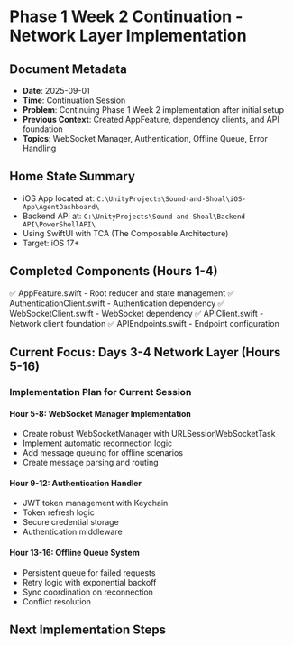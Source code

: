 # Phase 1 Week 2 Continuation - Network Layer Implementation

## Document Metadata
- **Date**: 2025-09-01
- **Time**: Continuation Session
- **Problem**: Continuing Phase 1 Week 2 implementation after initial setup
- **Previous Context**: Created AppFeature, dependency clients, and API foundation
- **Topics**: WebSocket Manager, Authentication, Offline Queue, Error Handling

## Home State Summary
- iOS App located at: `C:\UnityProjects\Sound-and-Shoal\iOS-App\AgentDashboard\`
- Backend API at: `C:\UnityProjects\Sound-and-Shoal\Backend-API\PowerShellAPI\`
- Using SwiftUI with TCA (The Composable Architecture)
- Target: iOS 17+

## Completed Components (Hours 1-4)
✅ AppFeature.swift - Root reducer and state management
✅ AuthenticationClient.swift - Authentication dependency
✅ WebSocketClient.swift - WebSocket dependency
✅ APIClient.swift - Network client foundation
✅ APIEndpoints.swift - Endpoint configuration

## Current Focus: Days 3-4 Network Layer (Hours 5-16)

### Implementation Plan for Current Session

#### Hour 5-8: WebSocket Manager Implementation
- Create robust WebSocketManager with URLSessionWebSocketTask
- Implement automatic reconnection logic
- Add message queuing for offline scenarios
- Create message parsing and routing

#### Hour 9-12: Authentication Handler
- JWT token management with Keychain
- Token refresh logic
- Secure credential storage
- Authentication middleware

#### Hour 13-16: Offline Queue System
- Persistent queue for failed requests
- Retry logic with exponential backoff
- Sync coordination on reconnection
- Conflict resolution

## Next Implementation Steps